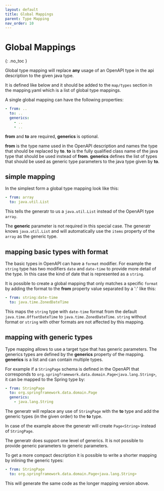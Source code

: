 ```yaml
---
layout: default
title: Global Mappings
parent: Type Mapping
nav_order: 10
---
```


# Global Mappings
{: .no_toc }


Global type mapping will replace **any** usage of an OpenAPI type in the api description to the given
java type.
 
It is defined like below and it should be added to the `map/types` section in the mapping.yaml which
is a list of global type mappings. 
 
A single global mapping can have the following properties:

```yaml
- from: ..
  to: ..
  generics:
    - ..
    - ..
```

**from** and **to** are required, **generics** is optional.

**from** is the type name used in the OpenAPI description and names the type that should be replaced
by **to**. **to** is the fully qualified class name of the java type that should be used instead of
**from**. **generics** defines the list of types that should be used as generic type parameters to the 
java type given by **to**.


## simple mapping

In the simplest form a global type mapping look like this: 

```yaml
- from: array
  to: java.util.List
```

This tells the generatr to us a `java.util.List` instead of the OpenAPI type `array`.
 
The **generic** parameter is not required in this special case. The generatr knows `java.util.List`
and will automatically use the `items` property of the `array` as the generic type.   

## mapping basic types with format

The basic types in OpenAPI can have a `format` modifier. For example the `string` type has two
modifiers `date` and `date-time` to provide more detail of the type. In this case the kind of date
that is represented as a `string`.

It is possible to create a global mapping that only matches a specific `format` by adding the format
to the **from** property value separated by a ':' like this: 

```yaml
- from: string:date-time
  to: java.time.ZonedDateTime
```

This maps the `string` type with `date-time` format from the default `java.time.OffsetDateTime` to
`java.time.ZonedDateTime`. `string` without format or `string` with other formats are not affected
by this mapping.

## mapping with generic types

Type mapping allows to use a target type that has generic parameters. The generics types are defined
by the **generics** property of the mapping. **generics** is a list and can contain multiple types.

For example if a `StringPage` schema is defined in the OpenAPI that corresponds to
`org.springframework.data.domain.Page<java.lang.String>`, it can be mapped to the Spring type by:
 
```yaml
- from: StringPage
  to: org.springframework.data.domain.Page
  generics:
    - java.lang.String
```

The generatr will replace any use of `StringPage` with the **to** type and add the generic types
 (in the given order) to the **to** type. 
 
In case of the example above the generatr will create `Page<String>` instead of `StringPage`.

The generatr does support one level of generics. It is not possible to provide generic parameters
to generic parameters.

To get a more compact description it is possible to write a shorter mapping by inlining the generic
types: 

```yaml
- from: StringPage
  to: org.springframework.data.domain.Page<java.lang.String>
```

This will generate the same code as the longer mapping version above.
